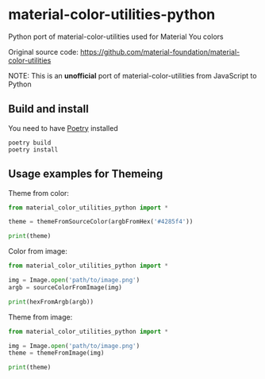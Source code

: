 # material-color-utilities-python

Python port of material-color-utilities used for Material You colors

Original source code: https://github.com/material-foundation/material-color-utilities

NOTE: This is an **unofficial** port of material-color-utilities from JavaScript to Python

## Build and install

You need to have [Poetry](https://python-poetry.org) installed

```shell
poetry build
poetry install
```

## Usage examples for Themeing

Theme from color:

``` python
from material_color_utilities_python import *

theme = themeFromSourceColor(argbFromHex('#4285f4'))

print(theme)
```

Color from image:

``` python
from material_color_utilities_python import *

img = Image.open('path/to/image.png')
argb = sourceColorFromImage(img)

print(hexFromArgb(argb))
```

Theme from image:

``` python
from material_color_utilities_python import *

img = Image.open('path/to/image.png')
theme = themeFromImage(img)

print(theme)
```
